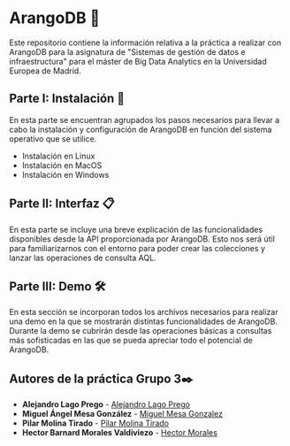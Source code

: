 # ArangoDB 🥑
Este repositorio contiene la información relativa a la práctica a realizar con ArangoDB para la asignatura de "Sistemas de gestión de datos e infraestructura" para el máster de Big Data Analytics en la Universidad Europea de Madrid.

## Parte I: Instalación 🔧
En esta parte se encuentran agrupados los pasos necesarios para llevar a cabo la instalación y configuración de ArangoDB en función del sistema operativo que se utilice.
  - Instalación en Linux 
  - Instalación en MacOS
  - Instalación en Windows
  
## Parte II: Interfaz 📋
En esta parte se incluye una breve explicación de las funcionalidades disponibles desde la API proporcionada por ArangoDB. Esto nos será útil para familiarizarnos con el entorno para poder crear las colecciones y lanzar las operaciones de consulta AQL.

## Parte III: Demo 🛠️
En esta sección se incorporan todos los archivos necesarios para realizar una demo en la que se mostrarán distintas funcionalidades de ArangoDB. Durante la demo se cubrirán desde las operaciones básicas a consultas más sofisticadas en las que se pueda apreciar todo el potencial de ArangoDB. 

## Autores de la práctica Grupo 3✒️
* **Alejandro Lago Prego** - [Alejandro Lago Prego](https://github.com/elKobe)
* **Miguel Ángel Mesa González** - [Miguel Mesa Gonzalez](https://github.com/MiguelMesaGlez)
* **Pilar Molina Tirado** - [Pilar Molina Tirado](https://github.com/piilimolina)
* **Hector Barnard  Morales Valdiviezo** - [Hector Morales](https://github.com/21819966)
